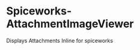 Spiceworks-AttachmentImageViewer
================================

Displays Attachments Inline for spiceworks
